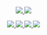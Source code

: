 <p align="center">
    <a href="https://github.com/kerwin162">
      <img src="https://github-readme-stats.vercel.app/api?username=kerwin162&show_icons=true&bg_color=00000000" />
      <img src="../Totoro.gif"/>
    </a>
  </p>

  <p align="center">
    <a href="https://www.jianshu.com/u/f7bb67d86765">
      <img src="https://img.shields.io/badge/📖%20博客-brightness.svg" />
    </a>
    <a href="https://mp.weixin.qq.com/s/WicJOwSwO9HRdu39jOR7TQ">
      <img src="https://img.shields.io/badge/🚀%20微信-brightness.svg" />
    </a>
    <a href="https://juejin.cn/user/712139265815144/posts">
      <img src="https://img.shields.io/badge/📖%20掘金-brightness.svg" />
    </a>
    <a href="https://github.com/kerwin162">
      <img src="https://komarev.com/ghpvc/?username=kerwin162&color=brightgreen&label=👁%20访问量" />
    </a>
  </p>
